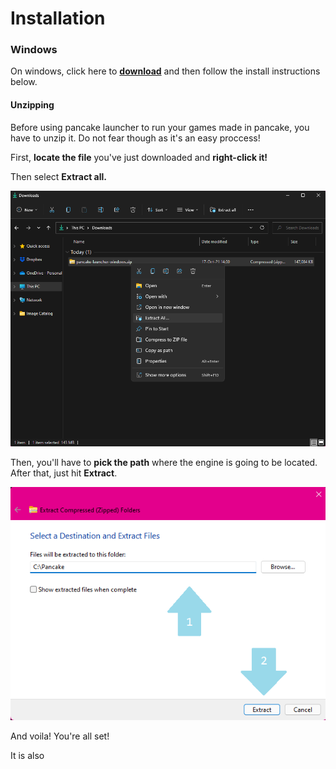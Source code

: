 # Installation

### Windows

On windows, click here to [**download**](https://github.com/MightyPancake/pancake-launcher/archive/refs/heads/windows.zip) and then follow the install instructions below.

#### Unzipping

Before using pancake launcher to run your games made in pancake, you have to unzip it. Do not fear though as it's an easy proccess!

First, **locate the file** you've just downloaded and **right-click it!**

Then select **Extract all.**

![Screenshot1](../images/install1.png)

Then, you'll have to **pick the path** where the engine is going to be located. After that, just hit **Extract**.

![Screenshot2](../images/install2.png)

And voila! You're all set!

It is also 
